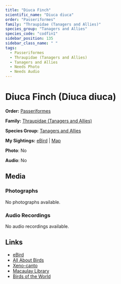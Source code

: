 ```yaml
---
title: "Diuca Finch"
scientific_name: "Diuca diuca"
order: "Passeriformes"
family: "Thraupidae (Tanagers and Allies)"
species_group: "Tanagers and Allies"
species_code: "codfin1"
sidebar_position: 135
sidebar_class_name: " "
tags: 
  - Passeriformes
  - Thraupidae (Tanagers and Allies)
  - Tanagers and Allies
  - Needs Photo
  - Needs Audio
---
```


# Diuca Finch (Diuca diuca)

**Order:** [Passeriformes](/tags/passeriformes)

**Family:** [Thraupidae (Tanagers and Allies)](/tags/thraupidae-tanagers-and-allies)

**Species Group:** [Tanagers and Allies](/tags/tanagers-and-allies)

**My Sightings:** [eBird](https://ebird.org/lifelist?r=world&time=life&spp=codfin1) | [Map](/map?species_code=codfin1)

**Photo**: No 

**Audio**: No

## Media
### Photographs
No photographs available.

### Audio Recordings
No audio recordings available.

## Links
* [eBird](https://ebird.org/species/codfin1) 
* [All About Birds](https://www.allaboutbirds.org/guide/codfin1) 
* [Xeno-canto](https://www.xeno-canto.org/species/diuca-diuca) 
* [Macaulay Library](https://search.macaulaylibrary.org/catalog?taxonCode=codfin1&sort=rating_rank_desc)
* [Birds of the World](https://birdsoftheworld.org/bow/species/codfin1)
